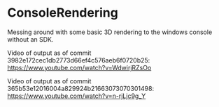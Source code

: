 ConsoleRendering
================

Messing around with some basic 3D rendering to the windows console without an SDK.

Video of output as of commit 3982e172cec1db2773d66ef4c576aeb6f0720b25:
https://www.youtube.com/watch?v=WdwirjRZsOo

Video of output as of commit 365b53e12016004a829924b21663073070301498:
https://www.youtube.com/watch?v=n-rjLjc9g_Y

